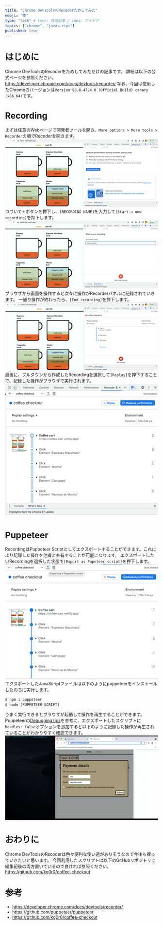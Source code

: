 ```yaml
---
title: "Chrome DevToolsのRecoderためしてみた"
emoji: "📚"
type: "tech" # tech: 技術記事 / idea: アイデア
topics: ["chrome", "javascript"]
published: true
---
```

# はじめに
Chrome DevToolsのRecoderをためしてみただけの記事です。
詳細は以下の公式ページを参照ください。
https://developer.chrome.com/docs/devtools/recorder/
なお、今回は使用したChromeのバージョンは``Version 98.0.4724.0 (Official Build) canary (x86_64)``です。

# Recording
まずは任意のWebページで開発者ツールを開き、``More options > More tools > Recorder``の順でRecoderを開きます。
![](/images/7fecaa3de95afa/recorder.png)
つづいて``＋``ボタンを押下し、``[RECORDING NAME]``を入力して``[Start a new recording]``を押下します。
![](/images/7fecaa3de95afa/start_recording.png)
ブラウザから画面を操作すると次々に操作がRecorderパネルに記録されていきます。
一通り操作が終わったら、``[End recording]``を押下します。
![](/images/7fecaa3de95afa/end_recording.png)
最後に、プルダウンから作成したRecordingを選択して``[Replay]``を押下することで、記録した操作がブラウザで実行されます。
![](/images/7fecaa3de95afa/rename.png)

# Puppeteer
RecordingはPuppeteer Scriptとしてエクスポートすることができます。これにより記録した操作を他者と共有することが可能になります。
エクスポートしたいRecordingを選択した状態で``[Export as Pupeteer script]``を押下します。
![](/images/7fecaa3de95afa/export.png)
エクスポートしたJavaScriptファイルは以下のようにpuppeteerをインストールしたのちに実行します。
```bash
$ npm i puppeteer
$ node [PUPPETEER SCRIPT]
```
うまく実行できるとブラウザが起動して操作を再生することができます。
Puppeteerの[Debugging tips](https://github.com/puppeteer/puppeteer#debugging-tips)を参考に、エクスポートしたスクリプトに``headles: false``オプションを追加すると以下のように記録した操作が再生されていることがわかりやすく確認できます。
![](/images/7fecaa3de95afa/script.png)

# おわりに
Chrome DevToolsのRecoderは色々便利な使い道がありそうなので今後も探っていきたいと思います。
今回利用したスクリプトは以下のGitHubリポジトリに編集前後の両方置いているので良ければ参照ください。
https://github.com/kg0r0/coffee-checkout

# 参考
- https://developer.chrome.com/docs/devtools/recorder/
- https://github.com/puppeteer/puppeteer
- https://github.com/kg0r0/coffee-checkout